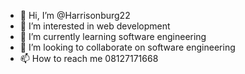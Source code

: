 - 👋 Hi, I’m @Harrisonburg22
- 👀 I’m interested in web development
- 🌱 I’m currently learning software engineering
- 💞️ I’m looking to collaborate on software engineering
- 📫 How to reach me 08127171668

<!---
Harrisonburg22/Harrisonburg22 is a ✨ special ✨ repository because its `README.md` (this file) appears on your GitHub profile.
You can click the Preview link to take a look at your changes.
--->
